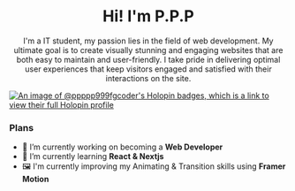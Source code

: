 <h1 align="center">Hi! I'm P.P.P</h1>
<p align="center">I'm a IT student, my passion lies in the field of web development. My ultimate goal is to create visually stunning and engaging websites that are both easy to maintain and user-friendly. I take pride in delivering optimal user experiences that keep visitors engaged and satisfied with their interactions on the site.</p>


[![An image of @ppppp999fgcoder's Holopin badges, which is a link to view their full Holopin profile](https://holopin.me/ppppp999fgcoder)](https://holopin.io/@ppppp999fgcoder)


### Plans
- 🔭 I’m currently working on becoming a **Web Developer**
- 🌱 I’m currently learning **React & Nextjs**
- 🖼️ I'm currently improving my Animating & Transition skills using **Framer Motion**
